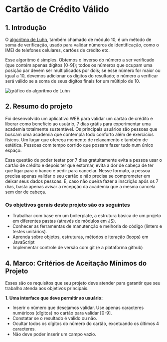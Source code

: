 # Cartão de Crédito Válido

## 1. Introdução

O [algoritmo de Luhn](https://en.wikipedia.org/wiki/Luhn_algorithm), também
chamado de módulo 10, é um método de soma de verificação, usado para validar
números de identificação, como o IMEI de telefones celulares, cartões de crédito
etc.

Esse algoritmo é simples. Obtemos o inverso do número a ser verificado (que
contém apenas dígitos [0-9]); todos os números que ocupam uma posição par devem
ser multiplicados por dois; se esse número for maior ou igual a 10, devemos
adicionar os dígitos do resultado; o número a verificar será válido se a soma de
seus dígitos finais for um múltiplo de 10.

![gráfico do algoritmo de
Luhn](https://www.101computing.net/wp/wp-content/uploads/Luhn-Algorithm.png)

## 2. Resumo do projeto

Foi desenvolvido um aplicativo WEB para validar um cartão de crédito e liberar como benefício ao usuário, 7 dias grátis para experimentar uma academia totalmente sustentável. Os principais usuários são pessoas que buscam uma academia que contempla todo conforto além de exercícios físicos. Um lugar que ofereça momento de relaxamento e também de estética. Pessoas com tempo corrido que possam fazer tudo num único espaço.

Essa questão de poder testar por 7 dias gratuitamente evita a pessoa usar o cartão de crédito e depois ter que estornar, evita a dor de cabeça de ter que ligar para o banco e pedir para cancelar. Nesse formato, a pessoa precisa apenas validar o seu cartão e não precisa se comprometer em deixar seus dados pessoas. E, caso não queira fazer a inscrição após os 7 dias, basta apenas avisar a recepção da academia que a mesma cancela sem dor de cabeça.

### Os objetivos gerais deste projeto são os seguintes

* Trabalhar com base em um boilerplate, a estrutura básica de um projeto em diferentes
  pastas (através de módulos em JS).
* Conhecer as ferramentas de manutenção e melhoria do código (linters e testes
  unitários).
* Aprenda sobre objetos, estruturas, métodos e iteração (loops) em JavaScript
* Implementar controle de versão com git (e a plataforma github)

## 4. Marco: Critérios de Aceitação Mínimos do Projeto

Esses são os requisitos que seu projeto deve atender para garantir que
seu trabalho atenda aos objetivos principais.

**1. Uma interface que deve permitir ao usuário:**  

* Inserir o número que desejamos validar. Use apenas caracteres
  numéricos (dígitos) no cartão para validar [0-9].
* Constatar se o resultado é válido ou não.
* Ocultar todos os dígitos do número do cartão, excetuando os últimos 4
  caracteres.
* Não deve poder inserir um campo vazio.

